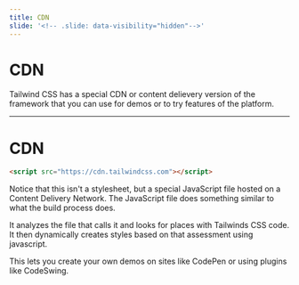 ```yaml
---
title: CDN
slide: '<!-- .slide: data-visibility="hidden"-->'
---
```


<!-- .slide: data-state="layout-title" class="bg-dark"-->

# CDN

> >

Tailwind CSS has a special CDN or content delievery version of the framework that you can use for demos or to try features of the platform.

---

# CDN

```html
<script src="https://cdn.tailwindcss.com"></script>
```

> >

Notice that this isn't a stylesheet, but a special JavaScript file hosted on a Content Delivery Network. The JavaScript file does something similar to what the build process does.

It analyzes the file that calls it and looks for places with Tailwinds CSS code. It then dynamically creates styles based on that assessment using javascript.

This lets you create your own demos on sites like CodePen or using plugins like CodeSwing.
